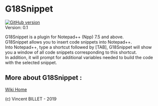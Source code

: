 # G18Snippet
[![GitHub version](https://badge.fury.io/gh/vbillet%2FG18Snippet.svg)](https://badge.fury.io/gh/vbillet%2FG18Snippet)<br/>
Version: 0.1<br/>

G18Snippet is a plugin for Notepad++ (Npp) 7.5 and above.<br/>
G18Snippet allows you to insert code snippets into Notepad++.<br/>
Into Notepad++, type a shortcut followed by [TAB], G18Snippet will show you a window of all code snippets corresponding to this shortcut.<br/>
In addition, it will prompt for additional variables needed to build the code with the selected snippet.<br/>

## More about G18Snippet : 
[Wiki Home](https://github.com/vbillet/G18Snippet/wiki)<br/>

(c) Vincent BILLET - 2019
